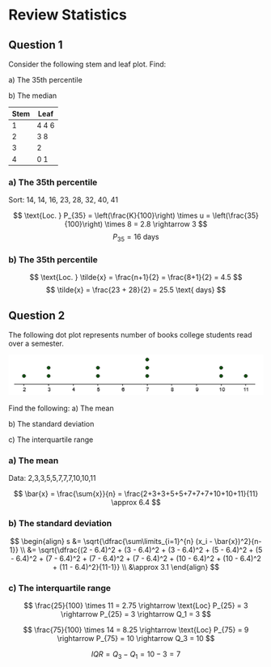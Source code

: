 # Review Statistics

## Question 1

Consider the following stem and leaf plot. Find:

a) The 35th percentile

b) The median

| Stem | Leaf |
|------|------|
| 1    | 4 4 6 |
| 2    | 3 8 |
| 3    | 2    |
| 4    | 0 1 |

### a) The 35th percentile

Sort: 14, 14, 16, 23, 28, 32, 40, 41

$$ \text{Loc. } P_{35} = \left(\frac{K}{100}\right) \times u = \left(\frac{35}{100}\right) \times 8 = 2.8 \rightarrow 3 $$
$$ P_{35} = 16 \text{ days} $$

### b) The 35th percentile

$$ \text{Loc. } \tilde{x} = \frac{n+1}{2} = \frac{8+1}{2} = 4.5 $$
$$ \tilde{x} = \frac{23 + 28}{2} = 25.5 \text{ days} $$

## Question 2

The following dot plot represents number of books college students read over a semester.

![](dot-plot.png)

Find the following:
a) The mean

b) The standard deviation

c) The interquartile range

### a) The mean

Data: 2,3,3,5,5,7,7,7,10,10,11

$$ \bar{x} = \frac{\sum{x}}{n} = \frac{2+3+3+5+5+7+7+7+10+10+11}{11} \approx 6.4 $$

### b) The standard deviation

$$
\begin{align}
s &= \sqrt{\dfrac{\sum\limits_{i=1}^{n} (x_i - \bar{x})^2}{n-1}} \\
&= \sqrt{\dfrac{(2 - 6.4)^2 + (3 - 6.4)^2 + (3 - 6.4)^2 + (5 - 6.4)^2 + (5 - 6.4)^2 + (7 - 6.4)^2 + (7 - 6.4)^2 + (7 - 6.4)^2 + (10 - 6.4)^2 + (10 - 6.4)^2 + (11 - 6.4)^2}{11-1}} \\
&\approx 3.1
\end{align}
$$

### c) The interquartile range

$$
\frac{25}{100} \times 11 = 2.75 \rightarrow \text{Loc} P_{25} = 3 \rightarrow P_{25} = 3 \rightarrow Q_1 = 3
$$

$$
\frac{75}{100} \times 14 = 8.25 \rightarrow \text{Loc} P_{75} = 9 \rightarrow P_{75} = 10 \rightarrow Q_3 = 10
$$

$$ IQR = Q_3 - Q_1 = 10−3=7$$
